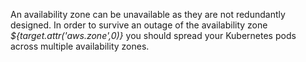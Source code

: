 An availability zone can be unavailable as they are not redundantly designed.
In order to survive an outage of the availability zone *${target.attr('aws.zone',0)}* you should spread your Kubernetes pods across multiple availability zones.
